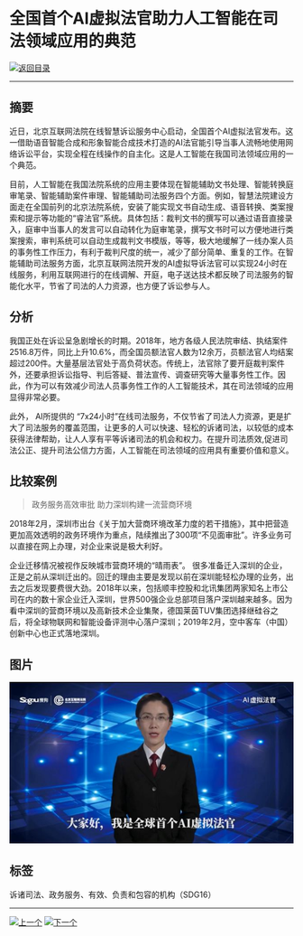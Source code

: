 # 全国首个AI虚拟法官助力人工智能在司法领域应用的典范

[![返回目录](http://img.shields.io/badge/点击-返回目录-875A7B.svg?style=flat&colorA=8F8F8F)](/)

----------

## 摘要

近日，北京互联网法院在线智慧诉讼服务中心启动，全国首个AI虚拟法官发布。这一借助语音智能合成和形象智能合成技术打造的AI法官能引导当事人流畅地使用网络诉讼平台，实现全程在线操作的自主化。这是人工智能在我国司法领域应用的一个典范。

目前，人工智能在我国法院系统的应用主要体现在智能辅助文书处理、智能转换庭审笔录、智能辅助案件审理、智能辅助司法服务四个方面。例如，智慧法院建设方面走在全国前列的北京法院系统，安装了能实现文书自动生成、语音转换、类案搜索和提示等功能的“睿法官”系统。具体包括：裁判文书的撰写可以通过语音直接录入，庭审中当事人的发言可以自动转化为庭审笔录，撰写文书时可以方便地进行类案搜索，审判系统可以自动生成裁判文书模版，等等，极大地缓解了一线办案人员的事务性工作压力，有利于裁判尺度的统一，减少了部分简单、重复的工作。在智能辅助司法服务方面，北京互联网法院开发的AI虚拟导诉法官可以实现24小时在线服务，利用互联网进行的在线调解、开庭，电子送达技术都反映了司法服务的智能化水平，节省了司法的人力资源，也方便了诉讼参与人。

## 分析

我国正处在诉讼呈急剧增长的时期。2018年，地方各级人民法院审结、执结案件2516.8万件，同比上升10.6%，而全国员额法官人数为12余万，员额法官人均结案超过200件。大量基层法官处于高负荷状态。传统上，法官除了要开庭裁判案件外，还要承担诉讼指导、判后答疑、普法宣传、调查研究等大量事务性工作。因此，作为可以有效减少司法人员事务性工作的人工智能技术，其在司法领域的应用显得非常必要。

此外， AI所提供的 “7x24小时”在线司法服务，不仅节省了司法人力资源，更是扩大了司法服务的覆盖范围，让更多的人可以快速、轻松的诉诸司法，以较低的成本获得法律帮助，让人人享有平等诉诸司法的机会和权力。在提升司法质效,促进司法公正、提升司法公信力方面，人工智能在司法领域的应用具有重要价值和意义。


## 比较案例

> 政务服务高效审批  助力深圳构建一流营商环境

2018年2月，深圳市出台《关于加大营商环境改革力度的若干措施》，其中把营造更加高效透明的政务环境作为重点，陆续推出了300项“不见面审批”。许多业务可以直接在网上办理，对企业来说是极大利好。

企业迁移情况被视作反映城市营商环境的“晴雨表”。 很多准备迁入深圳的企业，正是之前从深圳迁出的。回迁的理由主要是发现以前在深圳能轻松办理的业务，出去之后发现要费很大劲。2018年以来，包括顺丰控股和北讯集团两家知名上市公司在内的数十家企业迁入深圳，世界500强企业总部项目落户深圳越来越多。因为看中深圳的营商环境以及高新技术企业集聚，德国莱茵TUV集团选择继硅谷之后，将全球物联网和智能设备评测中心落户深圳；2019年2月，空中客车（中国）创新中心也正式落地深圳。


## 图片

![图片](16.2.1.jpg)


## 标签
诉诸司法、政务服务、有效、负责和包容的机构（SDG16）



----------

 [![上一个](http://img.shields.io/badge/查看-上一个-875A7B.svg?style=flat&colorA=8F8F8F)](https://doc.shanghaiopen.org.cn/case/16/1.html)
 [![下一个](http://img.shields.io/badge/查看-下一个-875A7B.svg?style=flat&colorA=8F8F8F)](https://doc.shanghaiopen.org.cn/case/17/1.html)
 
 
